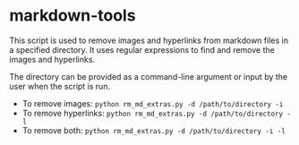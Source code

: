# markdown-tools

This script is used to remove images and hyperlinks from markdown files in a specified directory. It uses regular expressions to find and remove the images and hyperlinks.

The directory can be provided as a command-line argument or input by the user when the script is run.

* To remove images: `python rm_md_extras.py -d /path/to/directory -i`
* To remove hyperlinks: `python rm_md_extras.py -d /path/to/directory -l`
* To remove both: `python rm_md_extras.py -d /path/to/directory -i -l`